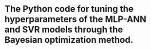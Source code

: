 # The Python code for tuning the hyperparameters of the MLP-ANN and SVR models through the Bayesian optimization method.
